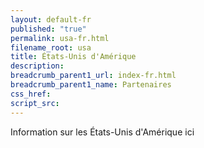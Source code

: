 ```yaml
---
layout: default-fr
published: "true"
permalink: usa-fr.html
filename_root: usa
title: États-Unis d'Amérique
description:
breadcrumb_parent1_url: index-fr.html
breadcrumb_parent1_name: Partenaires
css_href:
script_src:
---
```


Information sur les États-Unis d'Amérique ici
